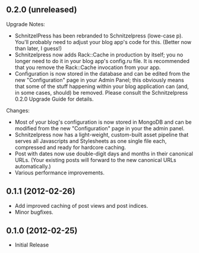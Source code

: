 ## 0.2.0 (unreleased)

Upgrade Notes:

* SchnitzelPress has been rebranded to Schnitzelpress (lowe-case p). You'll probably need to adjust your blog app's code for this. (Better now than later, I guess!)
* Schnitzelpress now adds Rack::Cache in production by itself; you no longer need to do it in your blog app's config.ru file. It is recommended that you remove the Rack::Cache invocation from your app.
* Configuration is now stored in the database and can be edited from the new "Configuration" page in your Admin Panel; this obviously means that some of the stuff happening within your blog application can (and, in some cases, should) be removed. Please consult the Schnitzelpress 0.2.0 Upgrade Guide for details.

Changes:

* Most of your blog's configuration is now stored in MongoDB and can be modified from the new "Configuration" page in your the admin panel.
* Schnitzelpress now has a light-weight, custom-built asset pipeline that serves all Javascripts and Stylesheets as one single file each, compressed and ready for hardcore caching.
* Post with dates now use double-digit days and months in their canonical URLs. (Your existing posts will forward to the new canonical URLs automatically.)
* Various performance improvements.

## 0.1.1 (2012-02-26)

* Add improved caching of post views and post indices.
* Minor bugfixes.

## 0.1.0 (2012-02-25)

* Initial Release
